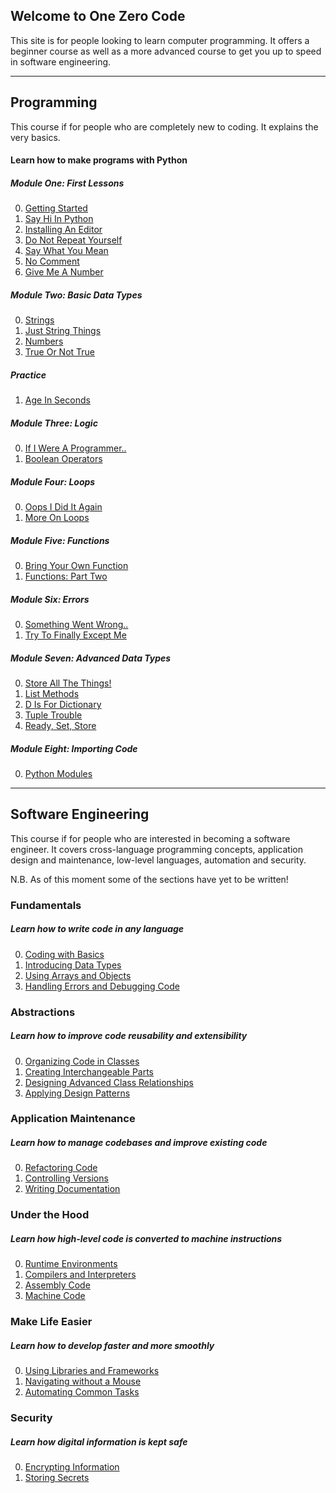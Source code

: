 ## Welcome to One Zero Code
This site is for people looking to learn computer programming. It offers a beginner course as well as a more advanced course to get you up to speed in software engineering.

---

## Programming 
This course if for people who are completely new to coding. It explains the very basics.
#### Learn how to make programs with Python
##### Module One: First Lessons
0. [Getting Started](beginner/getting-started.md)
1. [Say Hi In Python](beginner/simplest.md)
2. [Installing An Editor](beginner/editor.md)
3. [Do Not Repeat Yourself](beginner/dont-repeat.md)
4. [Say What You Mean](beginner/say-what-you-mean.md)
5. [No Comment](beginner/comment.md)
6. [Give Me A Number](beginner/input.md)

##### Module Two: Basic Data Types
0. [Strings](beginner/string.md)
1. [Just String Things](beginner/strings-2.md)
2. [Numbers](beginner/number.md)
3. [True Or Not True](beginner/booleans.md)

##### Practice
1. [Age In Seconds](beginner/exercise-1.md)

##### Module Three: Logic
0. [If I Were A Programmer..](beginner/logic.md)
1. [Boolean Operators](beginner/bool-operators.md)

##### Module Four: Loops
0. [Oops I Did It Again](beginner/loop.md)
1. [More On Loops](beginner/for-loop.md)

##### Module Five: Functions
0. [Bring Your Own Function](beginner/function.md)
1. [Functions: Part Two](beginner/function-2.md)

##### Module Six: Errors
0. [Something Went Wrong..](beginner/error.md)
1. [Try To Finally Except Me](beginner/try-except.md)

##### Module Seven: Advanced Data Types
0. [Store All The Things!](beginner/list.md)
1. [List Methods](beginner/list-2.md)
2. [D Is For Dictionary](beginner/dictionary.md)
3. [Tuple Trouble](beginner/tuple.md)
4. [Ready, Set, Store](beginner/set.md)

##### Module Eight: Importing Code
0. [Python Modules](beginner/module.md)

---

## Software Engineering
This course if for people who are interested in becoming a software engineer. It covers cross-language programming concepts, application design and maintenance, low-level languages, automation and security.

N.B. As of this moment some of the sections have yet to be written!

### Fundamentals
##### Learn how to write code in any language
0. [Coding with Basics](programming.md)
1. [Introducing Data Types](data-types.md)
2. [Using Arrays and Objects](arrays-and-objects.md)
3. [Handling Errors and Debugging Code](errors.md)

### Abstractions
##### Learn how to improve code reusability and extensibility
0. [Organizing Code in Classes](oop.md)
1. [Creating Interchangeable Parts](interchangeable-parts.md)
2. [Designing Advanced Class Relationships](interactions.md)
3. [Applying Design Patterns](design-patterns.md)

### Application Maintenance
##### Learn how to manage codebases and improve existing code
0. [Refactoring Code](refactoring.md)
1. [Controlling Versions](versioning.md)
2. [Writing Documentation](documenting.md)

<!-- ### User-Computer Interfaces
##### Learn how users can talk to computers and computers can talk to each other
1. [Interacting with Terminals](terminals.md)
2. [Designing Application Programming Interfaces](apis.md)
3. [Creating Command Line Interfaces](clis.md) -->

### Under the Hood
##### Learn how high-level code is converted to machine instructions
0. [Runtime Environments](runtime.md)
1. [Compilers and Interpreters](compilers.md)
2. [Assembly Code](assembly.md)
3. [Machine Code](machine_code.md)

### Make Life Easier
##### Learn how to develop faster and more smoothly
0. [Using Libraries and Frameworks](libraries-frameworks.md) 
1. [Navigating without a Mouse](mouseless-navigation.md)
2. [Automating Common Tasks](scripting.md)

### Security
##### Learn how digital information is kept safe
0. [Encrypting Information](encryption.md)
1. [Storing Secrets](secrets.md)


<!-- ### Getting Started
##### Setup a coding environment
1. [Introducing the Course](introduction.md)
2. [Installing an Editor](editors.md)
3. [Setting Up Your Preferred Language](setups.md) -->